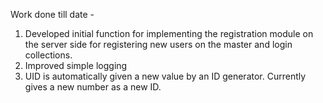 Work done till date - 

1. Developed initial function for implementing the registration module on the server side for registering new users on the master and login collections. 
2. Improved simple logging
3. UID is automatically given a new value by an ID generator. Currently gives a new number as a new ID.